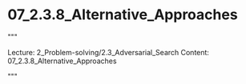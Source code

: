 # 07_2.3.8_Alternative_Approaches

"""

Lecture: 2_Problem-solving/2.3_Adversarial_Search
Content: 07_2.3.8_Alternative_Approaches

"""

